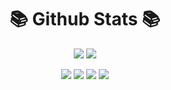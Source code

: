 

<!--
**Wolsterey/wolsterey** is a ✨ _special_ ✨ repository because its `README.md` (this file) appears on your GitHub profile.

Here are some ideas to get you started:

- 🔭 I’m currently working on ...
- 🌱 I’m currently learning ...
- 👯 I’m looking to collaborate on ...
- 🤔 I’m looking for help with ...
- 💬 Ask me about ...
- 📫 How to reach me: ...
- 😄 Pronouns: ...
- ⚡ Fun fact: ...
-->
<h1 align="center">📚 Github Stats 📚</h1>
<p align="center">
<img src="https://github-readme-stats.vercel.app/api?username=wolsterey&show_icons=true&title_color=70a5fd&icon_color=bf91f3&text_color=38bdae&bg_color=1a1b27&include_all_commits=true">
  <img src="https://github-readme-stats.vercel.app/api/top-langs/?username=wolsterey&layout=compact&text_color=38bdae&title_color=70a5fd&bg_color=1a1b27">
</p>

<p align="center">
    <a href="https://www.github.com/wolsterey" target"blank_"><img src="https://img.shields.io/badge/Wolsterey-191717?&style=for-the-badge&logo=github&logoColor=white"></a>
 <a href="https://discord.com/users/653203998156914709" target"blank_"><img src="https://img.shields.io/badge/Wolsterey-7289DA.svg?&style=for-the-badge&logo=discord&logoColor=white"></a>
 <a href="https://www.instagram.com/wolsterey" target"blank_"><img src="https://img.shields.io/badge/Wolsterey-DC3175?&style=for-the-badge&logo=instagram&logoColor=white"></a>
 <a href="https://www.instagram.com/wolsterey" target"blank_"><img src="https://img.shields.io/badge/Wolsterey-1DA1F2?style=for-the-badge&logo=twitter&logoColor=white"></a>


